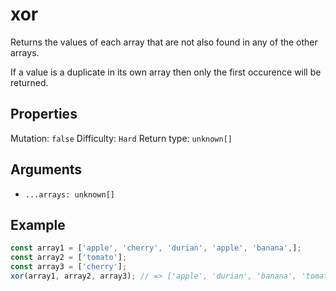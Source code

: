 # xor

Returns the values of each array that are not also found in any of the other arrays.

If a value is a duplicate in its own array then only the first occurence will be returned.

## Properties

Mutation: `false`
Difficulty: `Hard`
Return type: `unknown[]`

## Arguments

- `...arrays: unknown[]`

## Example

```typescript
const array1 = ['apple', 'cherry', 'durian', 'apple', 'banana',];
const array2 = ['tomato'];
const array3 = ['cherry'];
xor(array1, array2, array3); // => ['apple', 'durian', 'banana', 'tomato']
```
